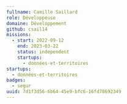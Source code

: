 ```yaml
---
fullname: Camille Saillard
role: Développeuse
domaine: Développement
github: csail14
missions:
  - start: 2022-09-12
    end: 2023-03-22
    status: independent
    startups:
      - données-et-territoires
startups:
  - données-et-territoires
badges:
  - segur
uuid: 7d1f3d56-6b64-45e9-bfc6-16fd78692349
---
```

